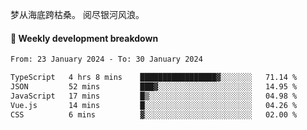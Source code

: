 梦从海底跨枯桑。
阅尽银河风浪。


#### 📝 Weekly development breakdown

<!--START_SECTION:waka-->

```txt
From: 23 January 2024 - To: 30 January 2024

TypeScript   4 hrs 8 mins    █████████████████▓░░░░░░░   71.14 %
JSON         52 mins         ███▓░░░░░░░░░░░░░░░░░░░░░   14.95 %
JavaScript   17 mins         █▒░░░░░░░░░░░░░░░░░░░░░░░   04.98 %
Vue.js       14 mins         █░░░░░░░░░░░░░░░░░░░░░░░░   04.26 %
CSS          6 mins          ▓░░░░░░░░░░░░░░░░░░░░░░░░   02.00 %
```

<!--END_SECTION:waka-->



